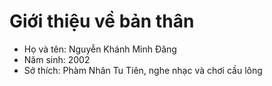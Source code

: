 # Giới thiệu về bản thân

- Họ và tên: Nguyễn Khánh Minh Đăng
- Năm sinh: 2002
- Sở thích: Phàm Nhân Tu Tiên, nghe nhạc và chơi cầu lông
